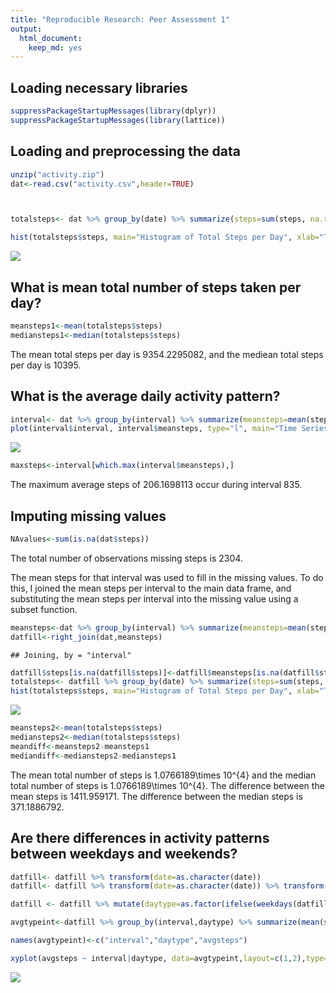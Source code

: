 ```yaml
---
title: "Reproducible Research: Peer Assessment 1"
output: 
  html_document:
    keep_md: yes
---
```

## Loading necessary libraries

```r
suppressPackageStartupMessages(library(dplyr))
suppressPackageStartupMessages(library(lattice))
```

## Loading and preprocessing the data

```r
unzip("activity.zip")
dat<-read.csv("activity.csv",header=TRUE)



totalsteps<- dat %>% group_by(date) %>% summarize(steps=sum(steps, na.rm=TRUE))

hist(totalsteps$steps, main="Histogram of Total Steps per Day", xlab="Total Steps")
```

![](PA1_template_files/figure-html/unnamed-chunk-2-1.png)<!-- -->



## What is mean total number of steps taken per day?

```r
meansteps1<-mean(totalsteps$steps)
mediansteps1<-median(totalsteps$steps)
```

The mean total steps per day is 9354.2295082, and the mediean total steps per day is 10395.

## What is the average daily activity pattern?

```r
interval<- dat %>% group_by(interval) %>% summarize(meansteps=mean(steps, na.rm=TRUE))
plot(interval$interval, interval$meansteps, type="l", main="Time Series Plot of Mean Steps by Interval", xlab="5 Minute Interval", ylab="Mean Steps")
```

![](PA1_template_files/figure-html/unnamed-chunk-4-1.png)<!-- -->

```r
maxsteps<-interval[which.max(interval$meansteps),]
```

The maximum average steps of 206.1698113 occur during interval 835.


## Imputing missing values

```r
NAvalues<-sum(is.na(dat$steps))
```
The total number of observations missing steps is 2304.

The mean steps for that interval was used to fill in the missing values. To do this, I joined the mean steps per interval to the main data frame, and substituting the mean steps per interval into the missing value using a subset function. 

```r
meansteps<-dat %>% group_by(interval) %>% summarize(meansteps=mean(steps, na.rm=TRUE))
datfill<-right_join(dat,meansteps)
```

```
## Joining, by = "interval"
```

```r
datfill$steps[is.na(datfill$steps)]<-datfill$meansteps[is.na(datfill$steps)]
totalsteps<- datfill %>% group_by(date) %>% summarize(steps=sum(steps, na.rm=TRUE))
hist(totalsteps$steps, main="Histogram of Total Steps per Day", xlab="Total Steps")
```

![](PA1_template_files/figure-html/unnamed-chunk-6-1.png)<!-- -->

```r
meansteps2<-mean(totalsteps$steps)
mediansteps2<-median(totalsteps$steps)
meandiff<-meansteps2-meansteps1
mediandiff<-mediansteps2-mediansteps1
```
The mean total number of steps is 1.0766189\times 10^{4} and the median total number of steps is 1.0766189\times 10^{4}. The difference between the mean steps is 1411.959171. The difference between the median steps is 371.1886792.


## Are there differences in activity patterns between weekdays and weekends?

```r
datfill<- datfill %>% transform(date=as.character(date))
datfill<- datfill %>% transform(date=as.character(date)) %>% transform(date=strptime(date,"%Y-%m-%d")) %>% transform(date=as.POSIXct(date))

datfill <- datfill %>% mutate(daytype=as.factor(ifelse(weekdays(datfill$date) %in% c("Saturday","Sunday"),"weekend","weekday")))

avgtypeint<-datfill %>% group_by(interval,daytype) %>% summarize(mean(steps))

names(avgtypeint)<-c("interval","daytype","avgsteps")

xyplot(avgsteps ~ interval|daytype, data=avgtypeint,layout=c(1,2),type="l",xlab="Five Minute Interval",ylab="Average Total Steps Taken")
```

![](PA1_template_files/figure-html/unnamed-chunk-7-1.png)<!-- -->
